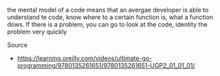 the mental model of a code means that an avergae developer is able to understand te code, know where to a certain function is, what a function dows.
If there is a problem,  you can go to look at the code, identity the problem very quickly 


Source
- https://learning.oreilly.com/videos/ultimate-go-programming/9780135261651/9780135261651-UGP2_01_01_01/  